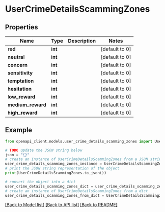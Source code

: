 # UserCrimeDetailsScammingZones


## Properties

Name | Type | Description | Notes
------------ | ------------- | ------------- | -------------
**red** | **int** |  | [default to 0]
**neutral** | **int** |  | [default to 0]
**concern** | **int** |  | [default to 0]
**sensitivity** | **int** |  | [default to 0]
**temptation** | **int** |  | [default to 0]
**hesitation** | **int** |  | [default to 0]
**low_reward** | **int** |  | [default to 0]
**medium_reward** | **int** |  | [default to 0]
**high_reward** | **int** |  | [default to 0]

## Example

```python
from openapi_client.models.user_crime_details_scamming_zones import UserCrimeDetailsScammingZones

# TODO update the JSON string below
json = "{}"
# create an instance of UserCrimeDetailsScammingZones from a JSON string
user_crime_details_scamming_zones_instance = UserCrimeDetailsScammingZones.from_json(json)
# print the JSON string representation of the object
print(UserCrimeDetailsScammingZones.to_json())

# convert the object into a dict
user_crime_details_scamming_zones_dict = user_crime_details_scamming_zones_instance.to_dict()
# create an instance of UserCrimeDetailsScammingZones from a dict
user_crime_details_scamming_zones_from_dict = UserCrimeDetailsScammingZones.from_dict(user_crime_details_scamming_zones_dict)
```
[[Back to Model list]](../README.md#documentation-for-models) [[Back to API list]](../README.md#documentation-for-api-endpoints) [[Back to README]](../README.md)



